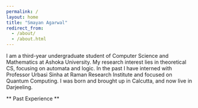 ```yaml
---
permalink: /
layout: home
title: "Smayan Agarwal"
redirect_from: 
  - /about/
  - /about.html
---
```


I am a third-year undergraduate student of Computer Science and Mathematics at Ashoka University. My research interest lies in theoretical CS, focusing on automata and logic. In the past I have interned with Professor Urbasi Sinha at Raman Research Institute and focused on Quantum Computing. I was born and brought up in Calcutta, and now live in Darjeeling.

** Past Experience **
